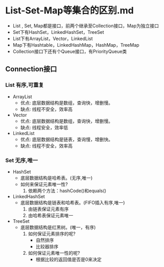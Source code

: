 # List-Set-Map等集合的区别.md
* List , Set, Map都是接口，前两个继承至Collection接口，Map为独立接口
* Set下有HashSet，LinkedHashSet，TreeSet
* List下有ArrayList，Vector，LinkedList
* Map下有Hashtable，LinkedHashMap，HashMap，TreeMap
* Collection接口下还有个Queue接口，有PriorityQueue类

## Connection接口
### List 有序,可重复
* ArrayList
  * 优点: 底层数据结构是数组，查询快，增删慢。
  * 缺点: 线程不安全，效率高
* Vector
  * 优点: 底层数据结构是数组，查询快，增删慢。
  * 缺点: 线程安全，效率低
* LinkedList
  * 优点: 底层数据结构是链表，查询慢，增删快。
  * 缺点: 线程不安全，效率高

### Set 无序,唯一
* HashSet
  * 底层数据结构是哈希表。(无序,唯一)
  * 如何来保证元素唯一性?
    1. 依赖两个方法：hashCode()和equals()
* LinkedHashSet
  * 底层数据结构是链表和哈希表。(FIFO插入有序,唯一)
    1. 由链表保证元素有序
    2. 由哈希表保证元素唯一
* TreeSet
  * 底层数据结构是红黑树。(唯一，有序)
    1. 如何保证元素排序的呢?
        * 自然排序
        * 比较器排序
    2. 如何保证元素唯一性的呢?
        * 根据比较的返回值是否是0来决定
